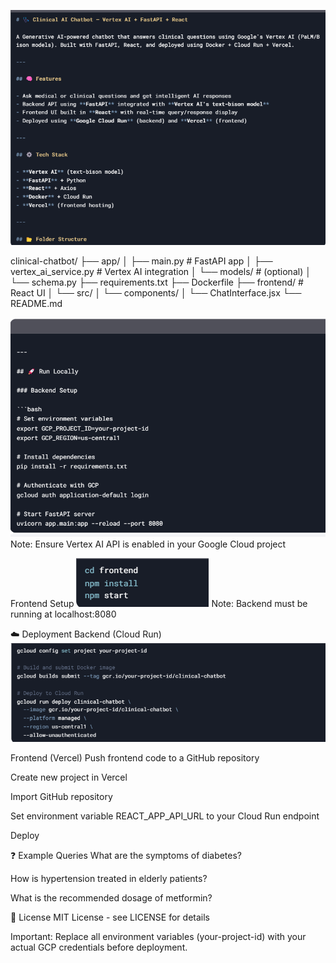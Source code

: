 ![alt text](image-1.png)

clinical-chatbot/
├── app/
│ ├── main.py # FastAPI app
│ ├── vertex_ai_service.py # Vertex AI integration
│ └── models/ # (optional)
│ └── schema.py
├── requirements.txt
├── Dockerfile
├── frontend/ # React UI
│ └── src/
│ └── components/
│ └── ChatInterface.jsx
└── README.md

![alt text](image.png)
Note: Ensure Vertex AI API is enabled in your Google Cloud project

Frontend Setup
![alt text](image-2.png)
Note: Backend must be running at localhost:8080

☁️ Deployment
Backend (Cloud Run)
![alt text](image-3.png)

Frontend (Vercel)
Push frontend code to a GitHub repository

Create new project in Vercel

Import GitHub repository

Set environment variable REACT_APP_API_URL to your Cloud Run endpoint

Deploy

❓ Example Queries
What are the symptoms of diabetes?

How is hypertension treated in elderly patients?

What is the recommended dosage of metformin?

💬 License
MIT License - see LICENSE for details

Important: Replace all environment variables (your-project-id) with your actual GCP credentials before deployment.